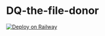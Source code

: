 # DQ-the-file-donor
[![Deploy on Railway](https://railway.app/button.svg)](https://railway.app/new/template/4eXFOf)
